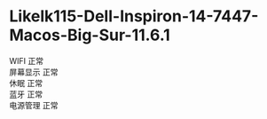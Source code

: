 # Likelk115-Dell-Inspiron-14-7447-Macos-Big-Sur-11.6.1
WIFI 正常<br>
屏幕显示 正常<br>
休眠 正常<br>
蓝牙 正常<br>
电源管理 正常<br>
